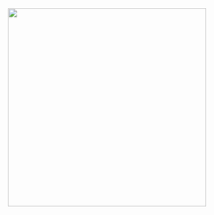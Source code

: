 <div id="header" align="center">
  <img src="https://cdn.dribbble.com/users/1181072/screenshots/3990742/work-boy-simple-01.png" width="400"/>
</div>
<div id="views" align="center">
  <img src="https://komarev.com/ghpvc/?username=jackgopack4&style=flat-square&color=blue" alt=""/>
</div>

<!--
**jackgopack4/jackgopack4** is a ✨ _special_ ✨ repository because its `README.md` (this file) appears on your GitHub profile.

Here are some ideas to get you started:

- 🔭 I’m currently working on ...
- 🌱 I’m currently learning ...
- 👯 I’m looking to collaborate on ...
- 🤔 I’m looking for help with ...
- 💬 Ask me about ...
- 📫 How to reach me: ...
- 😄 Pronouns: ...
- ⚡ Fun fact: ...
-->
